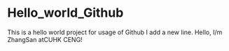 # Hello_world_Github
This is a hello world project for usage of Github
I add a new line.
Hello, I/m ZhangSan atCUHK CENG!
